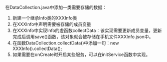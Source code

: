 在DataCollection.java中添加一类需要存储的数据：

1. 新建一个继承Info类的XXXInfo类
2. 在XXXInfo中声明需要被存储的成员变量
3. 在XXXInfo中实现Info的虚函数collectData：该实现需要更新成员变量，更新完成后调用save()函数，该对象就会被存储在手机文件XXXInfo.json中。
4. 在函数DataCollection.collectData()中添加一句：new XXXInfo().collectData();
5. 如果需要在onCreate时开启某些服务，可以在initService函数中实现。